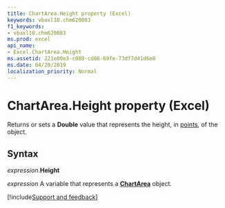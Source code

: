 ```yaml
---
title: ChartArea.Height property (Excel)
keywords: vbaxl10.chm620083
f1_keywords:
- vbaxl10.chm620083
ms.prod: excel
api_name:
- Excel.ChartArea.Height
ms.assetid: 221e00e3-c089-cd86-69fe-73df7d41d6e8
ms.date: 04/20/2019
localization_priority: Normal
---
```



# ChartArea.Height property (Excel)

Returns or sets a **Double** value that represents the height, in [points](../language/glossary/vbe-glossary.md#point), of the object.


## Syntax

_expression_.**Height**

_expression_ A variable that represents a **[ChartArea](Excel.ChartArea(object).md)** object.




[!include[Support and feedback](~/includes/feedback-boilerplate.md)]
